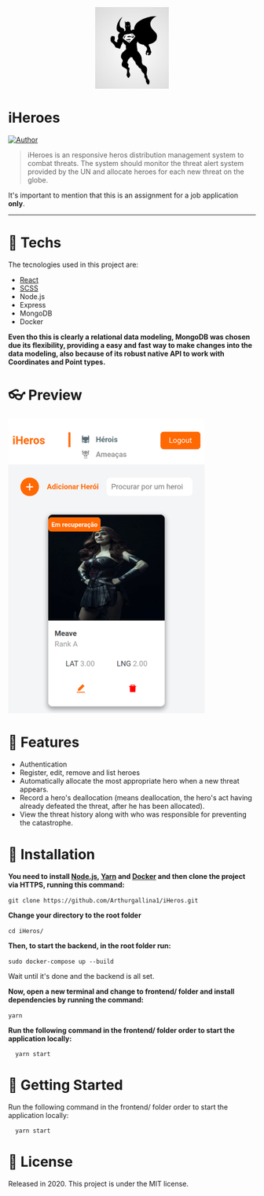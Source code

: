 <p align="center">
   <img src="frontend/src/assets/logo.png" width="150""/>
</p>

# iHeroes


[![Author](https://img.shields.io/badge/author-Arthur%20Gallina-EE4D64?style=flat-square)](https://github.com/Arthurgallina1)

> iHeroes is an responsive heros distribution management system to combat threats. The system should monitor the threat alert system provided by the UN and allocate heroes for each new threat on the globe. 

It's important to mention that this is an assignment for a job application **only**.

---

# :postbox: Techs

The tecnologies used in this project are: 
* [React](https://pt-br.reactjs.org/) 
* [SCSS](https://sass-lang.com/)
* Node.js 
* Express
* MongoDB
* Docker

**Even tho this is clearly a relational data modeling, MongoDB was chosen due its flexibility, providing a easy and fast way to make changes into the data modeling, also because of its robust native API
to work with Coordinates and Point types.**


# :eyeglasses: Preview
<p></p>
 <img src="frontend/src/assets/mobile.png" width="400" height="600" border="0" />&nbsp;&nbsp;&nbsp;&nbsp;&nbsp;&nbsp;
</p>


# :rocket: Features

* Authentication
* Register, edit, remove and list heroes
* Automatically allocate the most appropriate hero when a new threat appears.
* Record a hero's deallocation (means deallocation, the hero's act having already defeated the threat, after he has been allocated).
* View the threat history along with who was responsible for preventing the catastrophe.

# :construction_worker: Installation

**You need to install [Node.js](https://nodejs.org/en/download/), [Yarn](https://yarnpkg.com/) and [Docker](https://docs.docker.com/compose/) and then clone the project via HTTPS, running this command:**

```git clone https://github.com/Arthurgallina1/iHeros.git```

**Change your directory to the root folder**

```cd iHeros/```

**Then, to start the backend, in the root folder run:**

```sudo docker-compose up --build```

Wait until it's done and the backend is all set.

**Now, open a new terminal and change to frontend/ folder and install dependencies by running the command:**

```yarn```

**Run the following command in the frontend/ folder order to start the application locally:**

```
  yarn start
```

# :runner: Getting Started

Run the following command in the frontend/ folder order to start the application locally:

```
  yarn start
```

# :closed_book: License

Released in 2020.
This project is under the MIT license.
